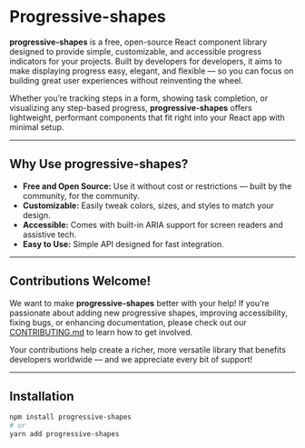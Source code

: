 # Progressive-shapes

**progressive-shapes** is a free, open-source React component library designed to provide simple, customizable, and accessible progress indicators for your projects. Built by developers for developers, it aims to make displaying progress easy, elegant, and flexible — so you can focus on building great user experiences without reinventing the wheel.

Whether you’re tracking steps in a form, showing task completion, or visualizing any step-based progress, **progressive-shapes** offers lightweight, performant components that fit right into your React app with minimal setup.

---

## Why Use progressive-shapes?

- **Free and Open Source:** Use it without cost or restrictions — built by the community, for the community.
- **Customizable:** Easily tweak colors, sizes, and styles to match your design.
- **Accessible:** Comes with built-in ARIA support for screen readers and assistive tech.
- **Easy to Use:** Simple API designed for fast integration.

---

## Contributions Welcome!

We want to make **progressive-shapes** better with your help! If you’re passionate about adding new progressive shapes, improving accessibility, fixing bugs, or enhancing documentation, please check out our [CONTRIBUTING.md](./CONTRIBUTING.md) to learn how to get involved.

Your contributions help create a richer, more versatile library that benefits developers worldwide — and we appreciate every bit of support!

---

## Installation

```bash
npm install progressive-shapes
# or
yarn add progressive-shapes
